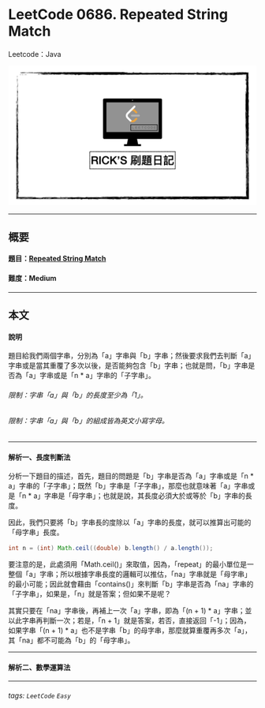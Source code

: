 # LeetCode 0686. Repeated String Match
Leetcode：Java

![](https://github.com/rickbsr/LeetCode/blob/main/pics/leetcode-rick.jpeg?raw=true)

---

## 概要

#### 題目：[Repeated String Match](https://leetcode.com/problems/repeated-string-match/)

#### 難度：Medium

---

## 本文

#### 說明

題目給我們兩個字串，分別為「a」字串與「b」字串；然後要求我們去判斷「a」字串或是當其重覆了多次以後，是否能夠包含「b」字串；也就是問，「b」字串是否為「a」字串或是「n * a」字串的「子字串」。

###### 限制：字串「a」與「b」的長度至少為「1」。
###### 限制：字串「a」與「b」的組成皆為英文小寫字母。

---

#### 解析一、長度判斷法

分析一下題目的描述，首先，題目的問題是「b」字串是否為「a」字串或是「n * a」字串的「子字串」；既然「b」字串是「子字串」，那麼也就意味著「a」字串或是「n * a」字串是「母字串」；也就是說，其長度必須大於或等於「b」字串的長度。

因此，我們只要將「b」字串長的度除以「a」字串的長度，就可以推算出可能的「母字串」長度。


```java
int n = (int) Math.ceil((double) b.length() / a.length());
```

要注意的是，此處須用「Math.ceil()」來取值，因為，「repeat」的最小單位是一整個「a」字串；所以根據字串長度的邏輯可以推估，「na」字串就是「母字串」的最小可能；因此就會藉由「contains()」來判斷「b」字串是否為「na」字串的「子字串」，如果是，「n」就是答案；但如果不是呢？

其實只要在「na」字串後，再補上一次「a」字串，即為「(n + 1) * a」字串；並以此字串再判斷一次；若是，「n + 1」就是答案，若否，直接返回「-1」；因為，如果字串「(n + 1) * a」也不是字串「b」的母字串，那麼就算重覆再多次「a」，其「na」都不可能為「b」的「母字串」。

---

#### 解析二、數學運算法


---

###### tags: `LeetCode` `Easy`